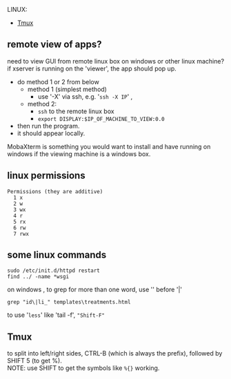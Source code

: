 <link rel="stylesheet" type="text/css" href="../www.css">
<a name="LINUX">LINUX:</a>

- <a href="#tmux">Tmux</a>

## remote view of apps?

need to view GUI from remote linux box on windows or other linux machine?  
if xserver is running on the 'viewer', the app should pop up. 

- do method 1 or 2 from below
  - method 1 (simplest method) 
    - use '-X' via ssh, e.g. '`ssh -X IP`' , 
  - method 2: 
    - `ssh` to the remote linux box
    - `export DISPLAY:$IP_OF_MACHINE_TO_VIEW:0.0`
- then run the program.
- it should appear locally. 

MobaXterm is something you would want to install and have running on windows if the viewing machine is a windows box.

## linux permissions

    Permissions (they are additive)
      1 x
      2 w
      3 wx 
      4 r
      5 rx
      6 rw
      7 rwx

## some linux commands

    sudo /etc/init.d/httpd restart
    find ../ -name *wsgi

on windows , to grep for more than one word, use '\' before '|'

    grep "id\|li_" templates\treatments.html

to use '`less`' like 'tail -f', 
  `"Shift-F"`



## <a name="tmux">Tmux</a>

to split into left/right sides, CTRL-B (which is always the prefix), followed by SHIFT 5 (to get %).   
NOTE: use SHIFT to get the symbols like `%{}` working. 


